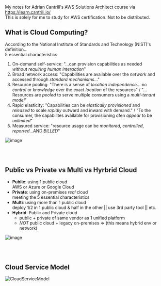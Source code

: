 My notes for Adrian Cantrill's AWS Solutions Architect course via https://learn.cantrill.io/
<br>
This is solely for me to study for AWS certification. Not to be distributed.

## What is Cloud Computing?
According to the National Institute of Standards and Technology (NIST)'s definition...<br>
5 essential characteristics:
1. On-demand self-service: "...can provision capabilities as needed *without requiring human interaction*"
2. Broad network access: "Capabilities are available over the *network* and accessed through *standard mechanisms*..."
3. Resource pooling: "There is a sense of *location independence*... no *control* or *knowledge* over the exact *location* of the resources" / "... Resources are *pooled* to serve multiple consumers using a *multi-tenant model*"
4. Rapid elasticity: "Capabilities can be *elastically provisioned* and *released* to scale *rapidly* outward and inward with demand." / "To the consumer, the capabilites available for provisioning ofen *appear* to be *unlimited*"
5. Measured service: "resource usage can be *monitored*, *controlled*, *reported*...AND *BILLED*"

![image](https://user-images.githubusercontent.com/72099370/167738255-212dcbae-6aae-4e43-ad75-e01d03ec9035.png)

<br>
<br>

## Public vs Private vs Multi vs Hyrbrid Cloud
- **Public**: using 1 public cloud <br>
AWS or Azure or Google Cloud 
- **Private**: using on-premises *real* cloud <br>
meeting the 5 essential characteristics 
- **Multi**: using more than 1 public cloud <br>
deploy 1/2 in 1 public cloud & half in the other || use 3rd party tool || etc.
- **Hybrid**: Public and Private cloud <br>
  - public + private of same vendor as 1 unified platform
  - *NOT* public cloud + legacy on-premises => (this means hybrid env or network)
   
![image](https://user-images.githubusercontent.com/72099370/167738904-a57bcd8d-98f5-4435-8b47-de15488b7d90.png)

<br>
<br>

## Cloud Service Model
![CloudServiceModel](https://user-images.githubusercontent.com/72099370/167739717-f03ae8bb-4015-41cd-aaed-c1a0ffe074c7.png)


